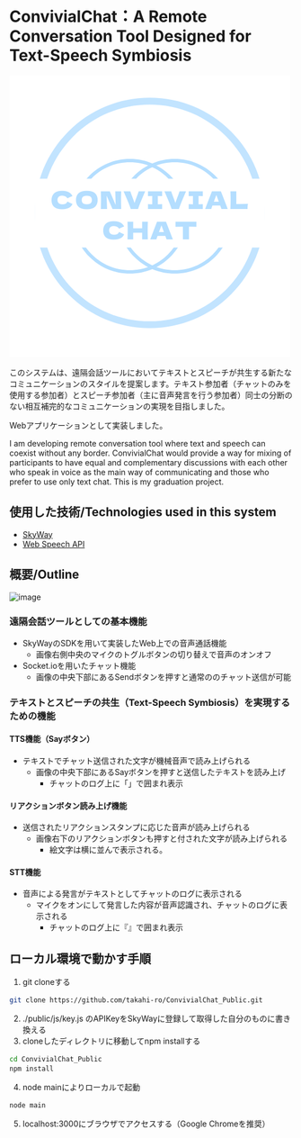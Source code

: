 # ConvivialChat：A Remote Conversation Tool Designed for Text-Speech Symbiosis
![ConvivialChat](public/img/ConvivialChat2.png)

このシステムは、遠隔会話ツールにおいてテキストとスピーチが共生する新たなコミュニケーションのスタイルを提案します。テキスト参加者（チャットのみを使用する参加者）とスピーチ参加者（主に音声発言を行う参加者）同士の分断のない相互補完的なコミュニケーションの実現を目指しました。

Webアプリケーションとして実装しました。

I am developing remote conversation tool where text and speech can coexist without any border. ConvivialChat would provide a way for mixing of participants to have equal and complementary discussions with each other who speak in voice as the main way of communicating and those who prefer to use only text chat.
This is my graduation project.


## 使用した技術/Technologies used in this system
- [SkyWay](https://webrtc.ecl.ntt.com/)
- [Web Speech API](https://wicg.github.io/speech-api/)


## 概要/Outline
![image](https://user-images.githubusercontent.com/57240543/132832314-2c7d7f54-dbf4-447b-9cca-b50fcb96c278.png)

### 遠隔会話ツールとしての基本機能
- SkyWayのSDKを用いて実装したWeb上での音声通話機能
  - 画像右側中央のマイクのトグルボタンの切り替えで音声のオンオフ
- Socket.ioを用いたチャット機能
  - 画像の中央下部にあるSendボタンを押すと通常ののチャット送信が可能

### テキストとスピーチの共生（Text-Speech Symbiosis）を実現するための機能
#### TTS機能（Sayボタン）
- テキストでチャット送信された文字が機械音声で読み上げられる
  - 画像の中央下部にあるSayボタンを押すと送信したテキストを読み上げ
    - チャットのログ上に「」で囲まれ表示
#### リアクションボタン読み上げ機能
- 送信されたリアクションスタンプに応じた音声が読み上げられる
  - 画像右下のリアクションボタンも押すと付された文字が読み上げられる　　 
    - 絵文字は横に並んで表示される。   
#### STT機能
- 音声による発言がテキストとしてチャットのログに表示される
  - マイクをオンにして発言した内容が音声認識され、チャットのログに表示される
    - チャットのログ上に『』で囲まれ表示

## ローカル環境で動かす手順
1.  git cloneする
```sh 
git clone https://github.com/takahi-ro/ConvivialChat_Public.git 
```
2.  ./public/js/key.js のAPIKeyをSkyWayに登録して取得した自分のものに書き換える
3.  cloneしたディレクトリに移動してnpm installする
```sh
cd ConvivialChat_Public
npm install 
```
4.  node mainによりローカルで起動
```sh 
node main 
```
5.  localhost:3000にブラウザでアクセスする（Google Chromeを推奨）
